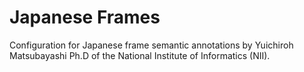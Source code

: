 # Japanese Frames #

Configuration for Japanese frame semantic annotations by Yuichiroh
Matsubayashi Ph.D of the National Institute of Informatics (NII).
